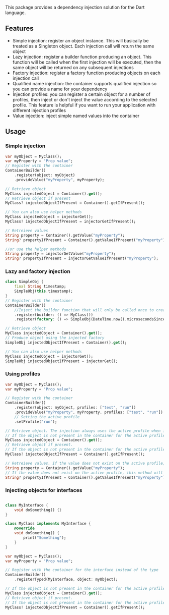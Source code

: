 <!-- 
This README describes the package. If you publish this package to pub.dev,
this README's contents appear on the landing page for your package.

For information about how to write a good package README, see the guide for
[writing package pages](https://dart.dev/guides/libraries/writing-package-pages). 

For general information about developing packages, see the Dart guide for
[creating packages](https://dart.dev/guides/libraries/create-library-packages)
and the Flutter guide for
[developing packages and plugins](https://flutter.dev/developing-packages). 
-->

This package provides a dependency injection solution for the Dart language.

## Features

- Simple injection: register an object instance. This will basically be treated as a Singleton object. Each injection call will return the same object
- Lazy injection: register a builder function producing an object. This function will be called when the first injection will be executed, then the same object will be returned on any subsequent injections
- Factory injection: register a factory function producing objects on each injection call
- Qualified name injection: the container supports qualified injection so you can provide a name for your dependency
- Injection profiles: you can register a certain object for a number of profiles, then inject or don't inject the value according to the selected profile. This feature is helpful if you want to run your application with different injection profiles
- Value injection: inject simple named values into the container

## Usage

### Simple injection

```dart
var myObject = MyClass();
var myProperty = "Prop value";
// Register with the container
ContainerBuilder()
    .register(object: myObject)
    .provideValue("myProperty", myProperty);

// Retrieve object
MyClass injectedObject = Container().get();
// Retrieve object if present
MyClass? injectedObjectIfPresent = Container().getIfPresent();

// You can also use helper methods
MyClass injectedObject = injectorGet();
MyClass? injectedObjectIfPresent = injectorGetIfPresent();

// Retreieve values
String property = Container().getValue("myProperty");
String? propertyIfPresent = Container().getValueIfPresent("myProperty");

//or use the helper methods
String property = injectorGetValue("myProperty");
String? propertyIfPresent = injectorGetValueIfPresent("myProperty");

```

### Lazy and factory injection

```dart
class SimpleObj {
    final String timestamp;
    SimpleObj(this.timestamp);
}
// Register with the container
ContainerBuilder()
    //Inject the builder function that will only be called once to create the container object
    .register(builder: () => MyClass())
    .register(factory: () => SimpleObj(DateTime.now().microsecondsSinceEpoch.toString()));

// Retrieve object
MyClass injectedObject = Container().get();
// Produce object using the injected factory
SimpleObj injectedObjectIfPresent = Container().get();

// You can also use helper methods
MyClass injectedObject = injectorGet();
SimpleObj injectedObjectIfPresent = injectorGet();
```

### Using profiles
```dart
var myObject = MyClass();
var myProperty = "Prop value";

// Register with the container
ContainerBuilder()
    .register(object: myObject, profiles: ["test", "run"])
    .provideValue("myProperty", myProperty, profiles: ["test", "run"])
    // Setting the active profile
    .setProfile("run");

// Retrieve object. The injection always uses the active profile when injecting any registered objects or provided values
// If the object is not present in the container for the active profile, this method will throw an exception
MyClass injectedObject = Container().get();
// Retrieve object if present. 
// If the object is not present in the container for the active profile, this method will return null
MyClass? injectedObjectIfPresent = Container().getIfPresent();

// Retreieve values. If the value does not exist on the active profile, this method will throw an exception
String property = Container().getValue("myProperty");
// If the value does not exist on the active profile, this method will return null
String? propertyIfPresent = Container().getValueIfPresent("myProperty");
```

### Injecting objects for interfaces
```dart

class MyInterface {
    void doSomething() {}
}

class MyClass implements MyInterface {
    @override
    void doSomething() {
        print("Something");
    }
}

var myObject = MyClass();
var myProperty = "Prop value";

// Register with the container for the interface instead of the type
ContainerBuilder()
    .registerTyped(MyInterface, object: myObject);

// If the object is not present in the container for the active profile, this method will throw an exception
MyClass injectedObject = Container().get();
// Retrieve object if present. 
// If the object is not present in the container for the active profile, this method will return null
MyClass? injectedObjectIfPresent = Container().getIfPresent();
```
